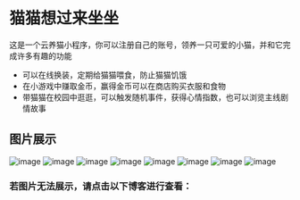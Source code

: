 # 猫猫想过来坐坐

这是一个云养猫小程序，你可以注册自己的账号，领养一只可爱的小猫，并和它完成许多有趣的功能

- 可以在线换装，定期给猫猫喂食，防止猫猫饥饿
- 在小游戏中赚取金币，赢得金币可以在商店购买衣服和食物
- 带猫猫在校园中逛逛，可以触发随机事件，获得心情指数，也可以浏览主线剧情故事

## 图片展示

![image](./catsit/1.jpg)
![image](./catsit/2.jpg)
![image](./catsit/3.jpg)
![image](./catsit/4.jpg)
![image](./catsit/5.jpg)
![image](./catsit/6.jpg)
![image](./catsit/7.jpg)
![image](./catsit/8.jpg)

### 若图片无法展示，请点击以下博客进行查看：

